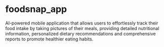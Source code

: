 # foodsnap_app
AI-powered mobile application that allows users to effortlessly track their food intake by taking pictures of their meals, providing detailed nutritional information, personalized dietary recommendations and comprehensive reports to promote healthier eating habits.
